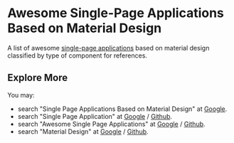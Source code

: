 # Awesome Single-Page Applications Based on Material Design

<!--
```yaml
metadata: true
date: 2018-08-05T22:44:27+0800
titles:
    - Awesome Single-Page Applications Based on Material Design
    - Awesome Single-Page Applications Based on Material Design by Type of Component
keys:
    - Awesome-Single-Page-Applications-Based-on-Material-Design.md
```
-->

A list of awesome [single-page applications](https://en.wikipedia.org/wiki/Single-page_application) based on material design classified by type of component for references.

## Explore More

You may:

- search "Single Page Applications Based on Material Design" at
[Google](https://www.google.com/search?q=single+page+applications+based+on+material+design).
- search "Single Page Application" at
[Google](https://www.google.com/search?q=single+page+application) /
[Github](https://github.com/search?o=desc&q=single+page+applications&s=stars&type=Repositories&utf8=%E2%9C%93).
- search "Awesome Single Page Applications" at
[Google](https://www.google.com/search?q=awesome+single+page+application) /
[Github](https://github.com/search?o=desc&q=awesome+single+page+application&s=stars&type=Repositories&utf8=%E2%9C%93).
- search "Material Design" at
[Google](https://www.google.com/search?q=material+design) /
[Github](https://github.com/search?o=desc&q=material+design&s=stars&type=Repositories&utf8=%E2%9C%93).
